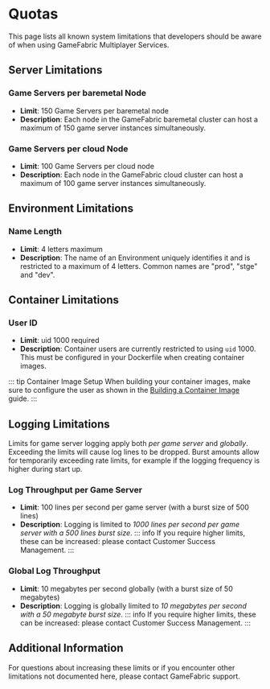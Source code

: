 # Quotas

This page lists all known system limitations that developers should be aware of when using GameFabric Multiplayer Services.

## Server Limitations

### Game Servers per baremetal Node

- **Limit**: 150 Game Servers per baremetal node
- **Description**: Each node in the GameFabric baremetal cluster can host a maximum of 150 game server instances simultaneously.

### Game Servers per cloud Node

- **Limit**: 100 Game Servers per cloud node
- **Description**: Each node in the GameFabric cloud cluster can host a maximum of 100 game server instances simultaneously.

## Environment Limitations

### Name Length

- **Limit**: 4 letters maximum
- **Description**: The name of an Environment uniquely identifies it and is restricted to a maximum of 4 letters. Common names are "prod", "stge" and "dev".

## Container Limitations

### User ID

- **Limit**: uid 1000 required
- **Description**: Container users are currently restricted to using `uid` 1000. This must be configured in your Dockerfile when creating container images.

::: tip Container Image Setup
When building your container images, make sure to configure the user as shown in the [Building a Container Image](/multiplayer-servers/getting-started/building-a-container-image) guide.
:::

## Logging Limitations

Limits for game server logging apply both *per game server* and *globally*. Exceeding the limits will cause log lines to be dropped.
Burst amounts allow for temporarily exceeding rate limits, for example if the logging frequency is higher during start up.

### Log Throughput per Game Server

- **Limit**: 100 lines per second per game server (with a burst size of 500 lines)
- **Description**: Logging is limited to *1000 lines per second per game server with a 500 lines burst size*.
::: info
If you require higher limits, these can be increased: please contact Customer Success Management.
:::

### Global Log Throughput

- **Limit**: 10 megabytes per second globally (with a burst size of 50 megabytes)
- **Description**: Logging is globally limited to *10 megabytes per second with a 50 megabyte burst size*.
::: info
If you require higher limits, these can be increased: please contact Customer Success Management.
:::

## Additional Information

For questions about increasing these limits or if you encounter other limitations not documented here, please contact GameFabric support.
